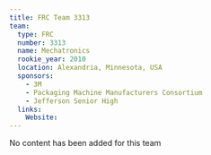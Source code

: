 ```yaml
---
title: FRC Team 3313
team:
  type: FRC
  number: 3313
  name: Mechatronics
  rookie_year: 2010
  location: Alexandria, Minnesota, USA
  sponsors:
    - 3M
    - Packaging Machine Manufacturers Consortium
    - Jefferson Senior High
  links:
    Website: 
---
```

No content has been added for this team